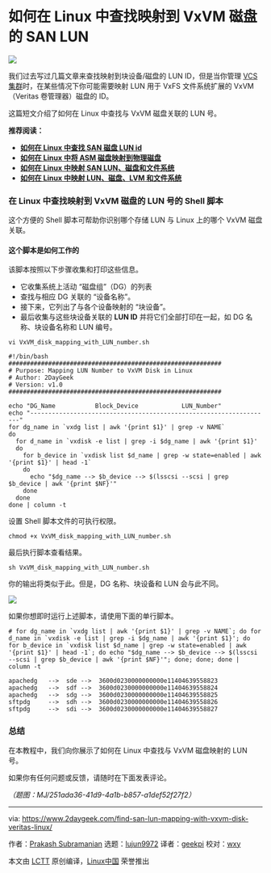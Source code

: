 [#]: subject: "How to find SAN LUN Mapped to VxVM Disk in Linux"
[#]: via: "https://www.2daygeek.com/find-san-lun-mapping-with-vxvm-disk-veritas-linux/"
[#]: author: "Prakash Subramanian https://www.2daygeek.com/author/prakash/"
[#]: collector: "lujun9972"
[#]: translator: "geekpi"
[#]: reviewer: "wxy"
[#]: publisher: "wxy"
[#]: url: "https://linux.cn/article-16164-1.html"

如何在 Linux 中查找映射到 VxVM 磁盘的 SAN LUN
======

![][0]

我们过去写过几篇文章来查找映射到块设备/磁盘的 LUN ID，但是当你管理 [VCS 集群][1]时，在某些情况下你可能需要映射 LUN 用于 VxFS 文件系统扩展的 VxVM（Veritas 卷管理器）磁盘的 ID。

这篇短文介绍了如何在 Linux 中查找与 VxVM 磁盘关联的 LUN 号。

**推荐阅读：**

  * **[如何在 Linux 中查找 SAN 磁盘 LUN id][2]**
  * **[如何在 Linux 中将 ASM 磁盘映射到物理磁盘][3]**
  * **[如何在 Linux 中映射 SAN LUN、磁盘和文件系统][4]**
  * **[如何在 Linux 中映射 LUN、磁盘、LVM 和文件系统][5]**

### 在 Linux 中查找映射到 VxVM 磁盘的 LUN 号的 Shell 脚本

这个方便的 Shell 脚本可帮助你识别哪个存储 LUN 与 Linux 上的哪个 VxVM 磁盘关联。

#### 这个脚本是如何工作的

该脚本按照以下步骤收集和打印这些信息。

  * 它收集系统上活动 “磁盘组”（DG）的列表
  * 查找与相应 DG 关联的 “设备名称”。
  * 接下来，它列出了与各个设备映射的 “块设备”。
  * 最后收集与这些块设备关联的 **LUN ID** 并将它们全部打印在一起，如 DG 名称、块设备名称和 LUN 编号。

```
vi VxVM_disk_mapping_with_LUN_number.sh
```

```
#!/bin/bash
###########################################################
# Purpose: Mapping LUN Number to VxVM Disk in Linux
# Author: 2DayGeek
# Version: v1.0
###########################################################

echo "DG_Name           Block_Device            LUN_Number"
echo "-------------------------------------------------------------------"
for dg_name in `vxdg list | awk '{print $1}' | grep -v NAME`
do
  for d_name in `vxdisk -e list | grep -i $dg_name | awk '{print $1}'
  do
    for b_device in `vxdisk list $d_name | grep -w state=enabled | awk '{print $1}' | head -1`
    do
      echo "$dg_name --> $b_device --> $(lsscsi --scsi | grep $b_device | awk '{print $NF}'"
    done
  done
done | column -t

```

设置 Shell 脚本文件的可执行权限。

```
chmod +x VxVM_disk_mapping_with_LUN_number.sh
```

最后执行脚本查看结果。

```
sh VxVM_disk_mapping_with_LUN_number.sh
```

你的输出将类似于此。但是，DG 名称、块设备和 LUN 会与此不同。

![][6]

如果你想即时运行上述脚本，请使用下面的单行脚本。

```
# for dg_name in `vxdg list | awk '{print $1}' | grep -v NAME`; do for d_name in `vxdisk -e list | grep -i $dg_name | awk '{print $1}'; do for b_device in `vxdisk list $d_name | grep -w state=enabled | awk '{print $1}' | head -1`; do echo "$dg_name --> $b_device --> $(lsscsi --scsi | grep $b_device | awk '{print $NF}'"; done; done; done | column -t
```

```
apachedg   -->  sde -->  3600d0230000000000e11404639558823
apachedg   -->  sdf -->  3600d0230000000000e11404639558824
apachedg   -->  sdg -->  3600d0230000000000e11404639558825
sftpdg     -->  sdh -->  3600d0230000000000e11404639558826
sftpdg     -->  sdi -->  3600d0230000000000e11404639558827
```

### 总结

在本教程中，我们向你展示了如何在 Linux 中查找与 VxVM 磁盘映射的 LUN 号。

如果你有任何问题或反馈，请随时在下面发表评论。

*（题图：MJ/251ada36-41d9-4a1b-b857-a1def52f27f2）*

--------------------------------------------------------------------------------

via: https://www.2daygeek.com/find-san-lun-mapping-with-vxvm-disk-veritas-linux/

作者：[Prakash Subramanian][a]
选题：[lujun9972][b]
译者：[geekpi](https://github.com/geekpi)
校对：[wxy](https://github.com/wxy)

本文由 [LCTT](https://github.com/LCTT/TranslateProject) 原创编译，[Linux中国](https://linux.cn/) 荣誉推出

[a]: https://www.2daygeek.com/author/prakash/
[b]: https://github.com/lujun9972
[1]: https://www.2daygeek.com/category/veritas-cluster/
[2]: https://www.2daygeek.com/find-san-disk-lun-id-linux/
[3]: https://www.2daygeek.com/shell-script-map-oracle-asm-disks-physical-disk-lun-in-linux/
[4]: https://www.2daygeek.com/map-san-lun-physical-disk-filesystem-linux/
[5]: https://www.2daygeek.com/map-san-lun-physical-disk-filesystem-lvm-info-linux/
[6]: https://www.2daygeek.com/wp-content/uploads/2023/07/find-san-lun-mapping-with-vxvm-disk-veritas-linux-1024x298.jpg
[0]: https://img.linux.net.cn/data/attachment/album/202309/06/145937qzio9bi65iq6uozu.jpg